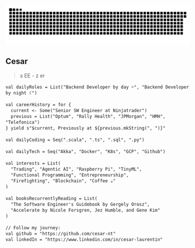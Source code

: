

<!--
## Hi there 👋
**celaurentin/celaurentin** is a ✨ _special_ ✨ repository because its `README.md` (this file) appears on your GitHub profile.

Here are some ideas to get you started:

- 🔭 I’m currently working on ...
- 🌱 I’m currently learning ...
- 👯 I’m looking to collaborate on ...
- 🤔 I’m looking for help with ...
- 💬 Ask me about ...
- 📫 How to reach me: ...
- 😄 Pronouns: ...
- ⚡ Fun fact: ...
-->
![snake gif](https://github.com/celaurentin/celaurentin/blob/output/github-contribution-grid-snake-dark.svg)
## **Cesar**
> s EE - z er 
```
val dailyRoles = List("Backend Developer by day ☼", "Backend Developer by night ☾")

val careerHistory = for {
  current <- Some("Senior SW Engineer at Ninjatrader")
  previous = List("Optum", "Rally Health", "JPMorgan", "HMH", "Telefonica")
} yield s"$current, Previously at ${previous.mkString(", ")}"

val dailyCoding = Seq(".scala", ".ts", ".sql", ".py")

val dailyTech = Seq("Akka", "Docker", "K8s", "GCP", "Github")

val interests = List(
  "Trading", "Agentic AI", "Raspberry Pi", "TinyML", 
  "Functional Programming", "Entrepreneurship",
  "Firefighting", "Blockchain", "Coffee ☕"
)

val booksRecurrentlyReading = List(
  "The Software Engineer's Guidebook by Gergely Orosz",
  "Accelerate by Nicole Forsgren, Jez Humble, and Gene Kim"
)

// Follow my journey:  
val github = "https://github.com/cesar-nt"  
val linkedIn = "https://www.linkedin.com/in/cesar-laurentin"

```

